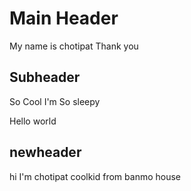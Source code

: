 # Main Header

My name is chotipat Thank you

## Subheader

So Cool
I'm So sleepy 

Hello world

## newheader

hi
I'm chotipat coolkid from banmo house
